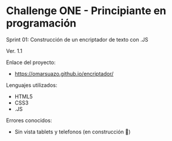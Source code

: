 # Challenge ONE - Principiante en programación
Sprint 01: Construcción de un encriptador de texto con .JS

Ver. 1.1

Enlace del proyecto:
- https://omarsuazo.github.io/encriptador/

Lenguajes utilizados:
- HTML5
- CSS3
- .JS

Errores conocidos:
- Sin vista tablets y telefonos (en construcción 🚧)
